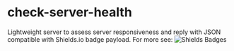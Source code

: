 # check-server-health
Lightweight server to assess server responsiveness and reply with JSON compatible with Shields.io badge payload.
For more see: ![Shields Badges](https://shields.io/badges/dynamic-json-badge)
